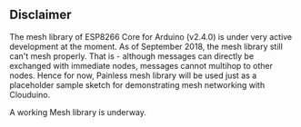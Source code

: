 ## Disclaimer ##

The mesh library of ESP8266 Core for Arduino (v2.4.0) is under very active development at the moment. As of September 2018, the mesh library still can't mesh properly. That is - although messages can directly be exchanged with immediate nodes, messages cannot multihop to other nodes. Hence for now, Painless mesh library will be used just as a placeholder sample sketch for demonstrating mesh networking with Clouduino.

A working Mesh library is underway.